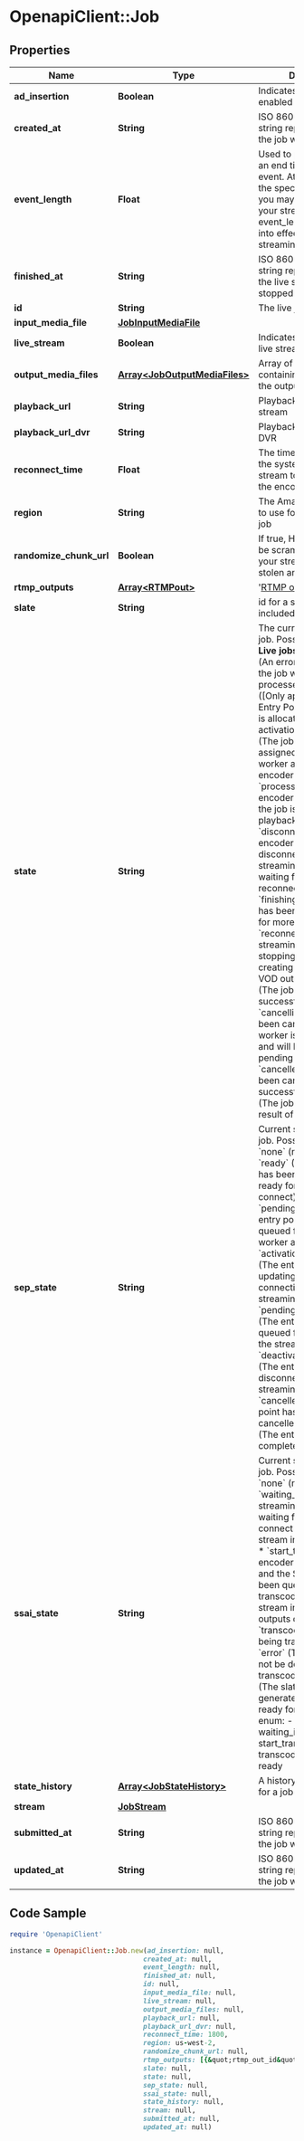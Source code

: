 # OpenapiClient::Job

## Properties

Name | Type | Description | Notes
------------ | ------------- | ------------- | -------------
**ad_insertion** | **Boolean** | Indicates whether SSAI is enabled | 
**created_at** | **String** | ISO 8601 date-time string representing when the job was created | [optional] 
**event_length** | **Float** | Used to preset and define an end time for the live event. At any point within the specified event_length you may reconnect to your stream. The event_length setting goes into effect as soon as streaming begins. | 
**finished_at** | **String** | ISO 8601 date-time string representing when the live stream was stopped | [optional] 
**id** | **String** | The live job id | [optional] 
**input_media_file** | [**JobInputMediaFile**](JobInputMediaFile.md) |  | 
**live_stream** | **Boolean** | Indicates whether this is a live stream or VOD | 
**output_media_files** | [**Array&lt;JobOutputMediaFiles&gt;**](JobOutputMediaFiles.md) | Array of objects containing properties for the output media files | 
**playback_url** | **String** | Playback URL for the live stream | [optional] 
**playback_url_dvr** | **String** | Playback URL for the live DVR | [optional] 
**reconnect_time** | **Float** | The time, in seconds, that the system will wait for a stream to reconnect to the encoder | 
**region** | **String** | The Amazon AWS region to use for encoding the job | 
**randomize_chunk_url** | **Boolean** | If true, HLS segments will be scrambled to prevent your stream from being stolen and reused | [optional] [default to true]
**rtmp_outputs** | [**Array&lt;RTMPout&gt;**](RTMPout.md) | &#39;[RTMP outputs](https://support.brightcove.com/live-api-rtmp-outputs) for the job&#39; | [optional] 
**slate** | **String** | id for a slate of assets included | 
**state** | **String** | The current state of the job. Possible values for **Live jobs** are:   - &#x60;error&#x60; (An error has occurred; the job will not be processed.)   - &#x60;standby&#x60; ([Only applicable to Static Entry Point jobs.; The job is allocated and ready for activation.)   - &#x60;waiting&#x60; (The job has been assigned to a streaming worker and ready for the encoder to connect.)   - &#x60;processing&#x60; (The encoder is connected and the job is available for playback.)   - &#x60;disconnected&#x60; (The encoder has disconnected and the streaming worker is waiting for a reconnection.)   - &#x60;finishing&#x60; (The encoder has been disconnected for more than &#x60;reconnect_time&#x60;, and streaming worker is stopping the jobs and creating any associated VOD outputs.)   - &#x60;finished&#x60; (The job has finished successfully.)   - &#x60;cancelling&#x60; (The job has been cancelled and the worker is stopping the job and will NOT process any pending VOD outputs.)   - &#x60;cancelled&#x60; (The job has been cancelled successfully.)   - &#x60;failed&#x60; (The job has stopped as a result of a system error.) | [optional] 
**sep_state** | **String** | Current state of an SEP job.  Possible states:   * &#x60;none&#x60; (not an SEP job)   * &#x60;ready&#x60; (The entry point has been activated and ready for the encoder to connect)   * &#x60;pending_activation&#x60; (The entry point has been queued for streaming worker assignment.)   * &#x60;activation_in_progress&#x60; (The entry point is updating to route connections to the streaming worker.)   * &#x60;pending_deactivation&#x60; (The entry point has been queued for cleanup from the streaming worker.)   * &#x60;deactivation_in_progress&#x60; (The entry point is disconnecting from the streaming worker.)   * &#x60;cancelled&#x60; (The entry point has been cancelled.)   * &#x60;finished&#x60; (The entry point has completed successfully.) | [optional] 
**ssai_state** | **String** | Current state of an SSAI job.  Possible states:   * &#x60;none&#x60; (not an SSAI job)   * &#x60;waiting_input&#x60; (The streaming worker is waiting for the encoder to connect and provide the stream input information.)   * &#x60;start_transcoding&#x60; (The encoder has connected and the SSAI slate has been queued for transcoding based on the stream input data and outputs data.)   * &#x60;transcoding&#x60; (The slate is being transcoded.)   * &#x60;error&#x60; (The slate could not be downloaded or transcoded.)   * &#x60;ready&#x60; (The slate has been generated and the job is ready for SSAI playback.) enum:   - none   - waiting_input   - start_transcoding   - transcoding   - error   - ready | [optional] 
**state_history** | [**Array&lt;JobStateHistory&gt;**](JobStateHistory.md) | A history of state changes for a job | [optional] 
**stream** | [**JobStream**](JobStream.md) |  | 
**submitted_at** | **String** | ISO 8601 date-time string representing when the job was submitted | [optional] 
**updated_at** | **String** | ISO 8601 date-time string representing when the job was last modified | [optional] 

## Code Sample

```ruby
require 'OpenapiClient'

instance = OpenapiClient::Job.new(ad_insertion: null,
                                 created_at: null,
                                 event_length: null,
                                 finished_at: null,
                                 id: null,
                                 input_media_file: null,
                                 live_stream: null,
                                 output_media_files: null,
                                 playback_url: null,
                                 playback_url_dvr: null,
                                 reconnect_time: 1800,
                                 region: us-west-2,
                                 randomize_chunk_url: null,
                                 rtmp_outputs: [{&quot;rtmp_out_id&quot;:&quot;asdfg-lkjh&quot;,&quot;stream_start&quot;:1538746255247,&quot;connection_info&quot;:{&quot;host&quot;:&quot;a.rtmp.youtube.com&quot;,&quot;port&quot;:1935,&quot;application&quot;:&quot;live2&quot;,&quot;streamName&quot;:&quot;myStream&quot;,&quot;sessionStatus&quot;:&quot;Active&quot;}}],
                                 slate: null,
                                 state: null,
                                 sep_state: null,
                                 ssai_state: null,
                                 state_history: null,
                                 stream: null,
                                 submitted_at: null,
                                 updated_at: null)
```


